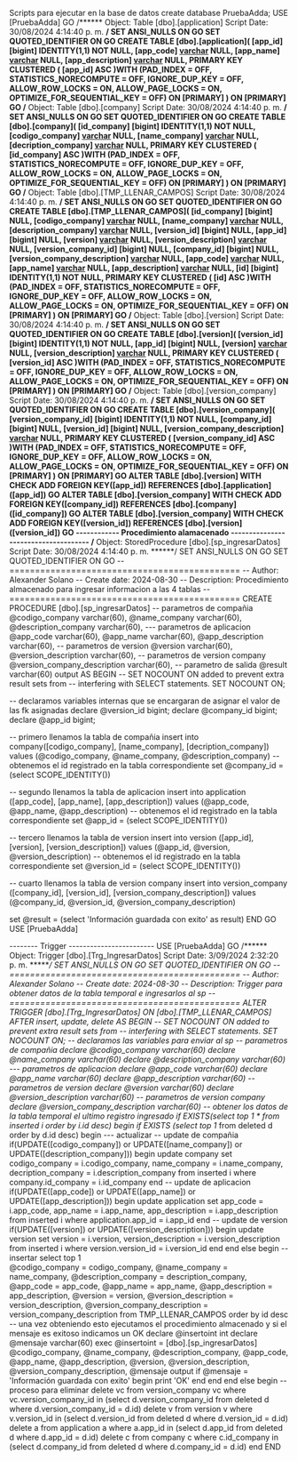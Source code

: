 Scripts para ejecutar en la base de datos 
create database PruebaAdda;
USE [PruebaAdda]
GO
/****** Object:  Table [dbo].[application]    Script Date: 30/08/2024 4:14:40 p. m. ******/
SET ANSI_NULLS ON
GO
SET QUOTED_IDENTIFIER ON
GO
CREATE TABLE [dbo].[application](
	[app_id] [bigint] IDENTITY(1,1) NOT NULL,
	[app_code] [varchar](60) NULL,
	[app_name] [varchar](60) NULL,
	[app_description] [varchar](60) NULL,
PRIMARY KEY CLUSTERED 
(
	[app_id] ASC
)WITH (PAD_INDEX = OFF, STATISTICS_NORECOMPUTE = OFF, IGNORE_DUP_KEY = OFF, ALLOW_ROW_LOCKS = ON, ALLOW_PAGE_LOCKS = ON, OPTIMIZE_FOR_SEQUENTIAL_KEY = OFF) ON [PRIMARY]
) ON [PRIMARY]
GO
/****** Object:  Table [dbo].[company]    Script Date: 30/08/2024 4:14:40 p. m. ******/
SET ANSI_NULLS ON
GO
SET QUOTED_IDENTIFIER ON
GO
CREATE TABLE [dbo].[company](
	[id_company] [bigint] IDENTITY(1,1) NOT NULL,
	[codigo_company] [varchar](60) NULL,
	[name_company] [varchar](60) NULL,
	[decription_company] [varchar](60) NULL,
PRIMARY KEY CLUSTERED 
(
	[id_company] ASC
)WITH (PAD_INDEX = OFF, STATISTICS_NORECOMPUTE = OFF, IGNORE_DUP_KEY = OFF, ALLOW_ROW_LOCKS = ON, ALLOW_PAGE_LOCKS = ON, OPTIMIZE_FOR_SEQUENTIAL_KEY = OFF) ON [PRIMARY]
) ON [PRIMARY]
GO
/****** Object:  Table [dbo].[TMP_LLENAR_CAMPOS]    Script Date: 30/08/2024 4:14:40 p. m. ******/
SET ANSI_NULLS ON
GO
SET QUOTED_IDENTIFIER ON
GO
CREATE TABLE [dbo].[TMP_LLENAR_CAMPOS](
	[id_company] [bigint] NULL,
	[codigo_company] [varchar](60) NULL,
	[name_company] [varchar](60) NULL,
	[description_company] [varchar](60) NULL,
	[version_id] [bigint] NULL,
	[app_id] [bigint] NULL,
	[version] [varchar](60) NULL,
	[version_description] [varchar](60) NULL,
	[version_company_id] [bigint] NULL,
	[company_id] [bigint] NULL,
	[version_company_description] [varchar](60) NULL,
	[app_code] [varchar](60) NULL,
	[app_name] [varchar](60) NULL,
	[app_description] [varchar](60) NULL,
	[id] [bigint] IDENTITY(1,1) NOT NULL,
PRIMARY KEY CLUSTERED 
(
	[id] ASC
)WITH (PAD_INDEX = OFF, STATISTICS_NORECOMPUTE = OFF, IGNORE_DUP_KEY = OFF, ALLOW_ROW_LOCKS = ON, ALLOW_PAGE_LOCKS = ON, OPTIMIZE_FOR_SEQUENTIAL_KEY = OFF) ON [PRIMARY]
) ON [PRIMARY]
GO
/****** Object:  Table [dbo].[version]    Script Date: 30/08/2024 4:14:40 p. m. ******/
SET ANSI_NULLS ON
GO
SET QUOTED_IDENTIFIER ON
GO
CREATE TABLE [dbo].[version](
	[version_id] [bigint] IDENTITY(1,1) NOT NULL,
	[app_id] [bigint] NULL,
	[version] [varchar](60) NULL,
	[version_description] [varchar](60) NULL,
PRIMARY KEY CLUSTERED 
(
	[version_id] ASC
)WITH (PAD_INDEX = OFF, STATISTICS_NORECOMPUTE = OFF, IGNORE_DUP_KEY = OFF, ALLOW_ROW_LOCKS = ON, ALLOW_PAGE_LOCKS = ON, OPTIMIZE_FOR_SEQUENTIAL_KEY = OFF) ON [PRIMARY]
) ON [PRIMARY]
GO
/****** Object:  Table [dbo].[version_company]    Script Date: 30/08/2024 4:14:40 p. m. ******/
SET ANSI_NULLS ON
GO
SET QUOTED_IDENTIFIER ON
GO
CREATE TABLE [dbo].[version_company](
	[version_company_id] [bigint] IDENTITY(1,1) NOT NULL,
	[company_id] [bigint] NULL,
	[version_id] [bigint] NULL,
	[version_company_description] [varchar](60) NULL,
PRIMARY KEY CLUSTERED 
(
	[version_company_id] ASC
)WITH (PAD_INDEX = OFF, STATISTICS_NORECOMPUTE = OFF, IGNORE_DUP_KEY = OFF, ALLOW_ROW_LOCKS = ON, ALLOW_PAGE_LOCKS = ON, OPTIMIZE_FOR_SEQUENTIAL_KEY = OFF) ON [PRIMARY]
) ON [PRIMARY]
GO
ALTER TABLE [dbo].[version]  WITH CHECK ADD FOREIGN KEY([app_id])
REFERENCES [dbo].[application] ([app_id])
GO
ALTER TABLE [dbo].[version_company]  WITH CHECK ADD FOREIGN KEY([company_id])
REFERENCES [dbo].[company] ([id_company])
GO
ALTER TABLE [dbo].[version_company]  WITH CHECK ADD FOREIGN KEY([version_id])
REFERENCES [dbo].[version] ([version_id])
GO
------------ Procedimiento alamacenado -------------------------------------
/****** Object:  StoredProcedure [dbo].[sp_ingresarDatos]    Script Date: 30/08/2024 4:14:40 p. m. ******/
SET ANSI_NULLS ON
GO
SET QUOTED_IDENTIFIER ON
GO
-- =============================================
-- Author:		Alexander Solano
-- Create date: 2024-08-30
-- Description:	Procedimiento almacenado para ingresar informacion a las 4 tablas 
-- =============================================
CREATE PROCEDURE [dbo].[sp_ingresarDatos] 
	-- parametros de compañia 
	@codigo_company varchar(60),
	@name_company varchar(60),
	@description_company varchar(60),
	--- parametros de aplicacion
	@app_code varchar(60),
	@app_name varchar(60),
	@app_description varchar(60),
	-- parametros de version 
	@version varchar(60),
	@version_description varchar(60),
	-- parametros de version company
	@version_company_description varchar(60),
	-- parametro de salida 
	@result varchar(60) output
AS
BEGIN
	-- SET NOCOUNT ON added to prevent extra result sets from
	-- interfering with SELECT statements.
	SET NOCOUNT ON;

   -- declaramos variables internas que se encargaran de asignar el valor de las fk asignadas
	  declare @version_id bigint;
	  declare @company_id bigint;
	  declare @app_id bigint; 

  -- primero llenamos la tabla de compañia 
	  insert into company([codigo_company], [name_company], [decription_company])
	  values (@codigo_company, @name_company, @description_company)
	  -- obtenemos el id registrado en la tabla correspondiente
	  set @company_id = (select SCOPE_IDENTITY())

  -- segundo llenamos la tabla de aplicacion
	  insert into application ([app_code], [app_name], [app_description])
	  values (@app_code, @app_name, @app_description)
	  -- obtenemos el id registrado en la tabla correspondiente
	  set @app_id = (select SCOPE_IDENTITY())

-- tercero llenamos la tabla de version 
	  insert into version ([app_id], [version], [version_description])
	  values (@app_id, @version, @version_description)
-- obtenemos el id registrado en la tabla correspondiente
	  set @version_id = (select SCOPE_IDENTITY())
	
-- cuarto llenamos la tabla de version company
	  insert into version_company ([company_id], [version_id], [version_company_description])
	  values (@company_id, @version_id, @version_company_description)

 set @result = (select 'Información guardada con exito' as result)
END
GO
USE [PruebaAdda]

-------- Trigger ------------------------
USE [PruebaAdda]
GO
/****** Object:  Trigger [dbo].[Trg_IngresarDatos]    Script Date: 3/09/2024 2:32:20 p. m. ******/
SET ANSI_NULLS ON
GO
SET QUOTED_IDENTIFIER ON
GO
-- =============================================
-- Author:		Alexander Solano 
-- Create date: 2024-08-30
-- Description:	Trigger para obtener datos de la tabla temporal e ingresarlos al sp 
-- =============================================
ALTER TRIGGER [dbo].[Trg_IngresarDatos] 
   ON  [dbo].[TMP_LLENAR_CAMPOS] 
   AFTER insert, update, delete
AS 
BEGIN
	-- SET NOCOUNT ON added to prevent extra result sets from
	-- interfering with SELECT statements.
	SET NOCOUNT ON;
	-- declaramos las variables para enviar al sp 
	-- parametros de compañia 
	declare @codigo_company varchar(60)
	declare @name_company varchar(60)
	declare @description_company varchar(60)
	--- parametros de aplicacion
	declare @app_code varchar(60)
	declare @app_name varchar(60)
	declare @app_description varchar(60)
	-- parametros de version 
	declare @version varchar(60)
	declare @version_description varchar(60)
	-- parametros de version company
	declare @version_company_description varchar(60)
 -- obtener los datos de la tabla temporal el ultimo registro ingresado
	if EXISTS(select top 1 * from inserted i order by i.id desc)
	begin
		if EXISTS (select top 1* from deleted d order by d.id desc)
		begin
		 --- actualizar
			-- update de compañia 
			if(UPDATE([codigo_company]) or UPDATE([name_company]) or UPDATE([description_company]))
			begin
				update company set codigo_company = i.codigo_company, name_company = i.name_company,
				decription_company = i.description_company
				from inserted i 
				where company.id_company = i.id_company
			end
			-- update de aplicacion 
			if(UPDATE([app_code]) or UPDATE([app_name]) or UPDATE([app_description]))
			begin
				update application set app_code = i.app_code, app_name = i.app_name, app_description = i.app_description 
				from inserted i
				where application.app_id = i.app_id
			end
			-- update de version
			if(UPDATE([version]) or UPDATE([version_description]))
			begin
				update version set version = i.version, version_description = i.version_description 
				from inserted i
				where version.version_id = i.version_id
			end
		end
		else
		begin
		  -- insertar 
			select top 1  
			@codigo_company = codigo_company,
			@name_company = name_company,
			@description_company = description_company,
			@app_code = app_code,
			@app_name = app_name,
			@app_description = app_description,
			@version = version,
			@version_description = version_description,
			@version_company_description = version_company_description
			from  TMP_LLENAR_CAMPOS 
			order by id desc 
			-- una vez obteniendo esto ejecutamos el procedimiento almacenado y si el mensaje es exitoso indicamos un OK
			declare @insertoint int
			declare @mensaje varchar(60)
			exec @insertoint = [dbo].[sp_ingresarDatos] @codigo_company, @name_company, @description_company, @app_code, @app_name, @app_description, @version, @version_description, @version_company_description, @mensaje output
			if @mensaje = 'Información guardada con exito'
			begin
				print 'OK'
			end
		end
	end
	else 
	begin
		-- proceso para eliminar 
		delete vc from version_company vc
		where vc.version_company_id in (select d.version_company_id from deleted d where 
		d.version_company_id = d.id)
		delete v from version v 
		where v.version_id in (select d.version_id from deleted d where d.version_id = d.id)
		delete a from application a
		where a.app_id in (select d.app_id from deleted d where d.app_id = d.id)
		delete c from company c 
		where c.id_company in (select d.company_id from deleted d where d.company_id = d.id)
	end 
END
